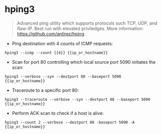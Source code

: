 # hping3

> Advanced ping utility which supports protocols such TCP, UDP, and Raw-IP.
> Best run with elevated priviledges.
> More information: <https://github.com/antirez/hping>.

- Ping destination with 4 counts of ICMP requests:

`hping3 --icmp --count {{4}} {{ip_or_hostname}}`

- Scan for port 80 controlling which local source port 5090 initiates the scan:

`hping3 --verbose --syn --destport 80 --baseport 5090 {{ip_or_hostname}}`

- Traceroute to a specific port 80:

`hping3 --traceroute --verbose --syn --destport 80 --baseport 5090 {{ip_or_hostname}}`

- Perform ACK scan to check if a host is alive:

`hping3 --count 2 --verbose --destport 80 -baseport 5090 -A {{ip_or_hostname}}`
